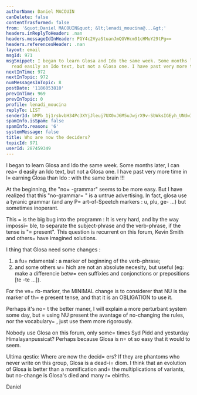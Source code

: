 ```yaml
---
authorName: Daniel MACOUIN
canDelete: false
contentTrasformed: false
from: '&quot;Daniel MACOUIN&quot; &lt;lenadi_moucina@...&gt;'
headers.inReplyToHeader: .nan
headers.messageIdInHeader: PGY4c2VyaStuanJmQGVHcm91cHMuY29tPg==
headers.referencesHeader: .nan
layout: email
msgId: 971
msgSnippet: I began to learn Glosa and Ido the same week. Some months later, I can
  read easily an Ido text, but not a Glosa one. I have past very more time in learning
nextInTime: 972
nextInTopic: 972
numMessagesInTopic: 8
postDate: '1186053810'
prevInTime: 969
prevInTopic: 0
profile: lenadi_moucina
replyTo: LIST
senderId: bMPb_1j1rsbvbH34Pc3XYjJleuj7UX0vJ6M5uJwjrX9v-SbWksIGEyh_UNdwIMjQ01ZHdIuZIl0apx5mYGhGz63tk7s478ZGku1EmUlvMyuz
spamInfo.isSpam: false
spamInfo.reason: '6'
systemMessage: false
title: Who are now the deciders?
topicId: 971
userId: 287459349
---
```


I began to learn Glosa and Ido the same week. Some months later, I 
can rea=
d easily an Ido text, but not a Glosa one. I have past very 
more time in l=
earning Glosa than Ido : with the same brain !!!

At the beginning, the "no=
-grammar" seems to be more easy. But I have 
realized that this "no-grammar=
" is a untrue advertising. In fact, 
glosa use a tyranic grammar (and any P=
art-of-Speetch markers : u, 
plu, ge- ...) but sometimes inoperant. 

This =
is the big bug into the programm : It is very hard, and by the 
way impossi=
ble, to separate the subject-phrase and the verb-phrase, 
if the tense is "=
present". This question is recurrent on this forum, 
Kevin Smith and others=
 have imagined solutions.

I thing that Glosa need some changes : 
 1) a fu=
ndamental : a marker of beginning of the verb-phrase;
 2) and some others w=
hich are not an absolute necesity, but useful 
(eg: make a differencie betw=
een suffixies and  conjonctions or 
prepositions [te -te ...]).

For the ve=
rb-marker, the MINIMAL change is to considerer that NU is 
the marker of th=
e present tense, and that it is an OBLIGATION to use 
it. 

Perhaps it's no=
t the better maner, I will explain a more perturbant 
system some day, but =
using NU present the avantage of no-changing the 
rules, nor the vocabulary=
, just use them more rigorously.

Nobody use Glosa on this forum, only some=
times Syd Pidd and yesturday 
Himalayanpussicat? Perhaps because Glosa is n=
ot so easy that it would 
to seem.

Ultima qestio: 
Where are now the decid=
ers? If they are phantoms who never write on 
this group, Glosa is a dead-i=
diom. I think that an evolution of Glosa 
is better than a momification and=
 the multiplications of variants, 
but no-change is Glosa's died and many r=
ebirths.

Daniel



